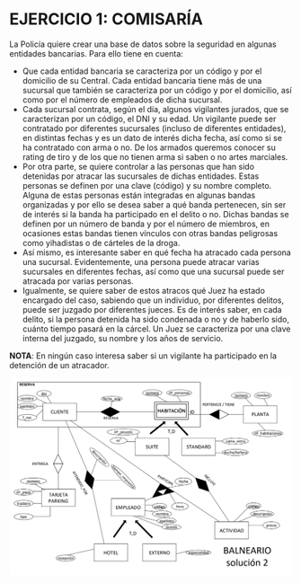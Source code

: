 # EJERCICIO 1: COMISARÍA

La Policía quiere crear una base de datos sobre la seguridad en algunas entidades bancarias. Para ello tiene en cuenta:

- Que cada entidad bancaria se caracteriza por un código y por el domicilio de su Central. Cada entidad bancaria tiene más de una sucursal que también se caracteriza por un código y por el domicilio, así como por el número de empleados de dicha sucursal.
- Cada sucursal contrata, según el día, algunos vigilantes jurados, que se caracterizan por un código, el DNI y su edad. Un vigilante puede ser contratado por diferentes sucursales (incluso de diferentes entidades), en distintas fechas y es un dato de interés dicha fecha, así como si se ha contratado con arma o no. De los armados queremos conocer su rating de tiro y de los que no tienen arma si saben o no artes marciales.
- Por otra parte, se quiere controlar a las personas que han sido detenidas por atracar las sucursales de dichas entidades. Estas personas se definen por una clave (código) y su nombre completo. Alguna de estas personas están integradas en algunas bandas organizadas y por ello se desea saber a qué banda pertenecen, sin ser de interés si la banda ha participado en el delito o no. Dichas bandas se definen por un número de banda y por el número de miembros, en ocasiones estas bandas tienen vínculos con otras bandas peligrosas como yihadistas o de cárteles de la droga.
- Así mismo, es interesante saber en qué fecha ha atracado cada persona una sucursal. Evidentemente, una persona puede atracar varias sucursales en diferentes fechas, así como que una sucursal puede ser atracada por varias personas.
- Igualmente, se quiere saber de estos atracos qué Juez ha estado encargado del caso, sabiendo que un individuo, por diferentes delitos, puede ser juzgado por diferentes jueces. Es de interés saber, en cada delito, si la persona detenida ha sido condenada o no y de haberlo sido, cuánto tiempo pasará en la cárcel. Un Juez se caracteriza por una clave interna del juzgado, su nombre y los años de servicio.

**NOTA**: En ningún caso interesa saber si un vigilante ha participado en la detención de un atracador.

![Imagen](solucion2.png)